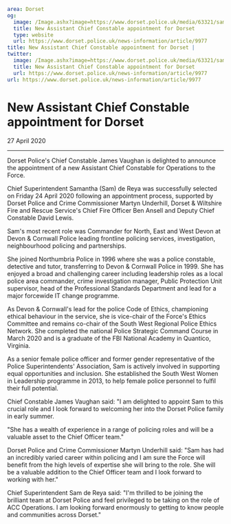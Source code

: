 ```yaml
area: Dorset
og:
  image: /Image.ashx?image=https://www.dorset.police.uk/media/63321/sam-de-reya.jpg&amp;amp;width=150
  title: New Assistant Chief Constable appointment for Dorset
  type: website
  url: https://www.dorset.police.uk/news-information/article/9977
title: New Assistant Chief Constable appointment for Dorset |
twitter:
  image: /Image.ashx?image=https://www.dorset.police.uk/media/63321/sam-de-reya.jpg&amp;amp;width=150
  title: New Assistant Chief Constable appointment for Dorset
  url: https://www.dorset.police.uk/news-information/article/9977
url: https://www.dorset.police.uk/news-information/article/9977
```

# New Assistant Chief Constable appointment for Dorset

27 April 2020

* * *

Dorset Police's Chief Constable James Vaughan is delighted to announce the appointment of a new Assistant Chief Constable for Operations to the Force.

Chief Superintendent Samantha (Sam) de Reya was successfully selected on Friday 24 April 2020 following an appointment process, supported by Dorset Police and Crime Commissioner Martyn Underhill, Dorset & Wiltshire Fire and Rescue Service's Chief Fire Officer Ben Ansell and Deputy Chief Constable David Lewis.

Sam's most recent role was Commander for North, East and West Devon at Devon & Cornwall Police leading frontline policing services, investigation, neighbourhood policing and partnerships.

She joined Northumbria Police in 1996 where she was a police constable, detective and tutor, transferring to Devon & Cornwall Police in 1999. She has enjoyed a broad and challenging career including leadership roles as a local police area commander, crime investigation manager, Public Protection Unit supervisor, head of the Professional Standards Department and lead for a major forcewide IT change programme.

As Devon & Cornwall's lead for the police Code of Ethics, championing ethical behaviour in the service, she is vice-chair of the Force's Ethics Committee and remains co-chair of the South West Regional Police Ethics Network. She completed the national Police Strategic Command Course in March 2020 and is a graduate of the FBI National Academy in Quantico, Virginia.

As a senior female police officer and former gender representative of the Police Superintendents' Association, Sam is actively involved in supporting equal opportunities and inclusion. She established the South West Women in Leadership programme in 2013, to help female police personnel to fulfil their full potential.

Chief Constable James Vaughan said: "I am delighted to appoint Sam to this crucial role and I look forward to welcoming her into the Dorset Police family in early summer.

"She has a wealth of experience in a range of policing roles and will be a valuable asset to the Chief Officer team."

Dorset Police and Crime Commissioner Martyn Underhill said: "Sam has had an incredibly varied career within policing and I am sure the Force will benefit from the high levels of expertise she will bring to the role. She will be a valuable addition to the Chief Officer team and I look forward to working with her."

Chief Superintendent Sam de Reya said: "I'm thrilled to be joining the brilliant team at Dorset Police and feel privileged to be taking on the role of ACC Operations. I am looking forward enormously to getting to know people and communities across Dorset."
